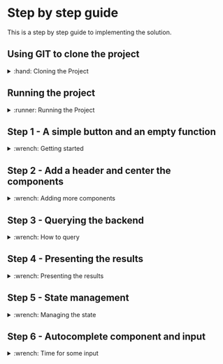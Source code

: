# Step by step guide
This is a step by step guide to implementing the solution.

## Using GIT to clone the project
<details>
  <summary>:hand: Cloning the Project</summary>


<br>First we need to open up a terminal, then navigate to where we want to store the project. In this example, we'll store it in the Documents folder. 

<details>
  <summary>:pushpin:Windows</summary>

  First open up the file explorer and navigate to where you want to store the project. On the top of the file explorer, you'll see a path such as `C:/Users/Username/Documents` Click this with your mouse and copy the text.

  Now, open up a command line window, you can do this by pressing the start button, write in `cmd` and press enter when the search is finished.

  When the command line window is open, write `cd "C:/Users/Username/Documents"` The path can be pasted in using `Ctrl-V` assuming you copied it earlier. 
  
</details>

<details>
  <summary>:pushpin:MacOS</summary>


First, open up a terminal, you can do this by using Spotlight, which is the magnifying glass on the top right corner of your screen, write in `terminal` and press enter when the search is finished.

  When the terminal is open, write `cd ~/Documents` 

</details>

Now we want to clone the project using git. This can be done using the `git clone` command with a url to the git repository. In github this can be found by pressing the green `Code` button on the repository page, and it should show the link in the popup box. We'll include it in the command here you simplify things.

Use the following command -

```
git clone https://github.com/Markusdreyer/react-workshop.git
```
</details>


## Running the project
<details>
  <summary>:runner: Running the Project</summary><br>


  First off, we want to start up the project, this allows us to immediately see changes and updates in the web browser as we write out code.

  Now we should still have the terminal or command line window open. So, we need to navigate into the project folder. This can be done by writing

  ```
  cd react-workshop
  ```

  Now the first command you want to run is `npm install` this will install all dependencies for the project, when it is finished, you can write in `npm start`, this will start the project, and open up the web browser.

  Now with the web-app running, it will update as soon as you save file after having written new code, this is done by pressing `CTRL-S` for windows pcs or `Command-S` for macs.
  
Now while we're at it, we might as well go ahead and start up the backend. 

Do the same as you did for the front-end, open up a terminal and navigate to the same folder as the front-end, then also add in `cd backend` and run `npm install`
and `npm start`

</details>


## Step 1 - A simple button and an empty function
<details>
  <summary>:wrench: Getting started</summary><br>


  In this project we'll be using a component library named Material-UI, it provides us with ready made components, such as buttons, text fields and much much more. There are many such libaries available, and there's usually no need to re-invent the wheel and create buttons and other components entirely from scratch. So, with that out of the way, we'll move onto the first step.

  The first step is going to be to just add a simple button with the label "Get Recipe". This needs to be placed within the `return` statement in the `App.tsx`-file. A button can be added using the following.


  ```tsx
  <Button>MyLabel</Button>
  ```
  

  The next step is to add an empty function. A function is coded like this, but unlike the Button, it should be placed outside the return statement. Lets name the function getRecipe so it is clear what it is supposed to do.


  ```tsx
  const myFunction = () => {
      console.log("Hello world");
    }
  ```

  Now, we want to combine the two, and make the button call/use the function when it is clicked. And this button component has an onClick parameter, see if you can find out how to use this.

  _Note: The button can be stylized in many ways. Take a look at the documentation here for an overview: https://mui.com/material-ui/react-button/_



  <details>
    <summary>:sparkles:Show solution:sparkles:</summary>

  ```tsx
    import Button from '@mui/material/Button';

    function App() {

        const getRecipe = () => {
                console.log("Hello world")
            }

        return (
            <Button onClick={() => getRecipe()}>Get Recipe</Button>
        );
    }

    export default App;
  ```
  </details>

  Now you might be wondering what the console is. The console is a debugging tool that provides a way to view messages, inspect values, and run JavaScript code directly in a web browser or in other JavaScript environments such as Node.js.

  In web development, the console is usually accessed using the JavaScript console object, which is built into the browser's developer tools. You can open the console in most modern browsers by pressing `F12` or by right-clicking on a web page and selecting `Inspect Element`. The console appears as a separate panel within the developer tools.

  Once the console is open, you can use it to view output from your JavaScript code, check the values of variables, and run code directly in the console. This is useful for testing and debugging your code, as well as for exploring the behavior of JavaScript and the web platform.
  Try using it now to see what happens when you click the button on your website.

</details>

## Step 2 - Add a header and center the components
<details>
  <summary>:wrench: Adding more components</summary>

  <br>Now that we have our simple button, we want to add a header, a text at the top of the page, for example "`Your Name`'s Magic Cookbok". 
  Components in react can however only return one main parent element. A parent element is an HTML-like element that contains one or more child elements. The child elements are nested within the parent element and are considered to be a part of the parent element.

  For example:

  ```tsx
  return (
          <>
            <p> I am a child '<>' </p>
            <p> I am another child of '<>'</p>
          </>
        );

  ```

  In this example, div is the parent element, and the two p elements are child elements. The parent element div contains and wraps around the two child elements.

  Now, you can go ahead and add a parent element which wraps around our existing button.

<details>
    <summary>:sparkles:Show solution:sparkles:</summary>


  ```tsx
    return (
        <>
          <Button onClick={() => getRecipe()}>Get Recipe</Button>
        </>
      );
  ```
</details>


  The next step is to add the header, usually we could just add some text above the button, or use existing html elements such as `<h1> <h2>` etc. but we want to customize this a bit more later on and use more of the existing material-ui components. So we're going to use the `<Box>` component

  ```tsx
  <Box>This is some text</Box>

  ```

Now lets combine this, add the `<Box>` element with the text `YourName's Magic Cookbook` and wrap the `<Box>` and the `<Button>` elements in a parent element

<details>
    <summary>:sparkles:Show solution:sparkles:</summary>


  ```tsx
    return (
      <>
        YourName's Magic Cookbook
        <Button onClick={() => getRecipe()}>Get Recipe</Button>
      </>
      );
  ```
</details>
  
All right, now we've finished adding the header! Next step, we'll start having the button do something.

</details>



</details>


</details>

## Step 3 - Querying the backend
<details>
  <summary>:wrench: How to query </summary>
  
Let's get our React-app underway by implementing fetching logic in our app. JavaScript has a "Fetch" API that provides a global fetch() method that provides an easy, logical way to fetch resources across the network.

A basic fetch request is really simple to set up. Have a look at the following code:

```tsx
fetch('http://example.com/api')
  .then((response) => response.json())
  .then((data) => console.log(data));
```

Here we are performing a request to an API at 'http://example.com/api' and printing the response to the console. The simplest use of fetch() takes one argument — the path to the resource you want to fetch — and does not directly return the JSON response body but instead returns a promise that resolves with a Response object.

This request is nice, but it is lacking one key feature: the request body. Also, this request is a simple GET request, when performing HTTP requests with a request body, a POST request is used, so we need to change that as well. Here is an example:

```tsx
fetch("http://example.com/api", {
      method: "POST",
      body: requestBody,
    })
      .then((response) => response.json())
      .then((data) => console.log(data));
```

### Encapsulating the fetch request
Let's encapsulate this request into the `getRecipe` function we already made:

```tsx
//The async keyword allows us to to use "await" to perform asynchronous operations, such as communicating with the backend
const getRecipe = async () => {
    //Hardcoded list of ingredients. We'll come back to this later, but we need some data to work with for now.
    const requestBody = JSON.stringify({
        ingredients: [
            "tomato", 
            "mozzarella", 
            "basil", 
            "chiocciole pasta", 
            "olive oil"
        ]
    })
    await fetch("http://localhost:8000/recipes", {
      method: "POST",
      headers: { //We also need to tell what kind of data we're sending
        "Content-Type": "application/json",
      },
      body: requestBody,
    })
      .then((response) => response.json())
      .then((data) => console.log(data));
  }
```

### Adding the function to our app
Now try adding this in your App.tsx file, and check the console output after trying to click the button (It might take a few seconds-half a minute before you get a result, depending on the server!)
  
<details>
  <summary>:sparkles:Show solution:sparkles:</summary>
  
  
```tsx
import { Box } from '@mui/material';
import Button from '@mui/material/Button';

function App() {
  
  const getRecipe = async () => {
    const requestBody = JSON.stringify({ingredients: ["tomato", "mozzarella", "basil", "chiocciole pasta", "olive oil"]})
    await fetch("http://localhost:8000/recipes", {
      method: "POST",
      headers: {
        "Content-Type": "application/json",
      },
      body: requestBody,
    })
      .then((response) => response.json())
      .then((data) => console.log(data));
  }
  
  return (
      <>
          <Box>YourName's Magic Cookbook</Box>
          <Button onClick={() => getRecipe()}>Get Recipe</Button>
      </>
  );
}
export default App;
```

</details>
</details>
    
## Step 4 - Presenting the results
<details>
  <summary>:wrench: Presenting the results </summary>

Now we want to create a new component for recipe related things. 
  
First, create a folder named `components` under the `src` folder. If you're using Visual Studio Code, you can right click the `src` directory and click create new folder and name this components. Now right click the `components` folder and click create new file, lets name this new file Recipe.tsx 

Next up, we'll have a look at how the data in the recipe is structured.

```tsx
{
    "title": "Caprese Pasta",
    "description": "A delicious and simple pasta dish featuring the classic Italian flavors of tomato, mozzarella, and basil.",
    "ingredients": [
        "2 cups of cherry tomatoes, halved",
        "1 cup of mozzarella, cubed",
        "1/4 cup of fresh basil, chopped",
        "250 grams of chiocciole pasta",
        "3 tablespoons of olive oil"
    ],
    "steps": [
        "Bring a large pot of salted water to a boil.",
        "Add the chiocciole pasta and cook for 8-10 minutes, or until al dente.",
        "Drain the pasta and set aside.",
        "In a large bowl, combine the halved tomatoes, cubed mozzarella, and chopped basil.",
        "Add the cooked pasta to the bowl and mix to combine.",
        "Drizzle the olive oil over the pasta and mix until all the ingredients are evenly coated.",
        "Serve the pasta warm or cold."
    ]
}
```

We can see here that we're dealing with a structure such as this
  
```tsx
title: string,
description: string,
ingredients: string[] 
steps: string[]
```
  
So to be able to use a state for multiple fields, we usually have to use a state object structure. Now, we're going to use this object structure in multiple components, in both our App.tsx and our Recipe.tsx components. When we need to use it in several places, or it is a larger object structure it is often helpful to create an interface that defines the structure. See an example of an interface below.
  
```tsx
interface interfaceName{
  propertyName1: propertyType1
  propertyName2: propertyType2
}
  
To use this interface in other components, we usually have to add an export before the interface, e.g.
  
export interface InterfaceName {
  ....
}
  
```

Now, go ahead and try creating an interface for the recipe, lets name it RecipeData
  
<details>
  <summary>:sparkles:Show solution:sparkles:</summary>
  
```tsx
export interface RecipeData{
  title: string
  description: string
  ingredients: string[]
  steps: string[]
}
```
  
</details>
  
Next up, we'll create the actual component! Lets start with something along these lines
  
```tsx
import { Box } from "@mui/material";

function Recipe(){
    return (
        <Box>
          "text"
        </Box>
    )
}
```
  
Now, we need this Recipe component to actually receive RecipeData, it does this through the use of something called `props`. In React, `props` (short for "properties") is a way to pass data from a parent component to its child components. Props are used to customize the behavior and render of a component by providing it with external data.

See the example below to see how a prop is received by a component.
  
```tsx
function MyTitleFunction(props: {title: string){
  <Box>
    {props.title}
  </Box>
}

```
  
This works slightly different when using an interface for the prop, as all the types and property names are already defined. So when using an interface it might look a bit like this

```tsx
interface MyTitleInterface{
  title: string
}
  
function MyTitleFunction(props: MyTitleInterface){
  <Box>
    {props.title}
  </Box>
}
```
  
So, now you can try to make use of the RecipeData interface and pass this as a prop to your Recipe component.
  
<details>
  <summary>:sparkles:Show solution:sparkles:</summary>
  
```tsx
import { Box } from "@mui/material";

export interface RecipeData{
    title: string
    description: string
    ingredients: string[]
    steps: string[]
}

function Recipe(props: RecipeData){
    return (
        <Box>
            {props.title}
        </Box>
    )
}
```
</details>

Right, now we want to make use of all the properties that are passed in, this is simple for the single string properties, but requires some mapping when it comes to Lists or Arrays, e.g. when we have multiple ingredients or steps. So lets take a look at an example of how to map a list of strings.
  
```tsx
Lets say we have this list of names
  
const names: [NameData] = [{firstName: "Jack", lastName: "Syvertsen"}]

interface NameData {
  firstName: string,
  lastName: string
}

  
function NameList(props: names){
  return(
    <Box>
        <List>
            {props.names.map((name) => (
                <ListItem>{name.firstName} {name.lastName}</ListItem>
            ))}
        </List>
    </Box>
  )
}
  
```
  
The code in the example creates a list and uses the map method to render a list of items based on an array of names passed as a prop to the component. The map method is used to iterate over the array and render a `<ListItem>` for each element, with the text content being the element and the key being the index of the element in the array.
  
It might sound a bit more complex than it is, in short the list is meant to show a set of names, and it is displayed as a list, where each name is a separate item on the list.
  
Now, you can go ahead and try to implement the Recipe function in its entirety. What we want is something that ends up looking like this
  
![Recipe Component Image](./images/recipecomponent.png)
  
To test your solution you can use this example data
  
```tsx
const ExampleRecipeData = {
    
  title: "Caprese Pasta",
  description: "A delicious and simple pasta dish featuring the classic Italian flavors of tomato, mozzarella, and basil.",
  ingredients: [
      "2 cups of cherry tomatoes, halved",
      "1 cup of mozzarella, cubed",
      "1/4 cup of fresh basil, chopped",
      "250 grams of chiocciole pasta",
      "3 tablespoons of olive oil"
  ],
  steps: [
      "Bring a large pot of salted water to a boil.",
      "Add the chiocciole pasta and cook for 8-10 minutes, or until al dente.",
      "Drain the pasta and set aside.",
      "In a large bowl, combine the halved tomatoes, cubed mozzarella, and chopped basil.",
      "Add the cooked pasta to the bowl and mix to combine.",
      "Drizzle the olive oil over the pasta and mix until all the ingredients are evenly coated.",
      "Serve the pasta warm or cold."
  ]
  
}
 
```

<details>
  <summary>:sparkles:Show solution:sparkles:</summary>
  
```tsx
import { Box } from "@mui/material";

export interface RecipeData{
    title: string
    description: string
    ingredients: string[]
    steps: string[]
}

function Recipe(props: RecipeData){
    return (
      <>
        <Box>{props.title}</Box>
        <Box>{props.description}</Box>
        <List>
            {props.ingredients.map((ingredient) => (
                <ListItem>{ingredient}</ListItem>
            ))}
        </List>
        <List>
            {props.steps.map((step) => (
                <ListItem>{step}</ListItem>
            ))}
        </List>
      </>
    )
}
  
export default Recipe;
    
```
</details>

</details>
  
## Step 5 - State management
<details>
  <summary>:wrench: Managing the state</summary>
  
<br> In React, "state" is a way to store and manage component-level data that affects the behavior and render of a component. It is an object that holds data that can change over time, and it is an essential part of building dynamic and interactive user interfaces. It might sound a bit complicated, but it's actually not that hard to use. So lets get going with an example
  
```tsx
function Counter() {
  const [counter, setCounter] = useState(0);
  
  return (
    <>
      {counter}
      <Button onClick={setCounter(counter + 1)}>Count</Button>
    </>
  )
}
```
  
<br>Now, in this example we have the state `counter`, and a setter for this state named `setCounter`. The `counter` is initialized using `useState(0)` which initializes the state with the value 0. 

So in the browser, this would show the number 0, and a button labeled Count, and each click of the button would set a new state, this state is based on the previous state and adds 1 to this. And as it is a state, React knows that it should update the render (what is shown) when the value changes. 

What we want in our application is to have a recipe state. Lets see an example of how this can look

```tsx
import { useState } from 'react';
import { RecipeData } from './components/Recipe'
  
function App() {
  const [recipe, setRecipe] = useState({} as RecipeData)
}
```
  
Try adding this to your code in the `App.tsx` file now.
  
Next up we want to actually set the recipe state when we get some data back from pressing the button, instead of just logging it to the console. See if you can figure out how to do this.
  
<details>
  <summary>:sparkles:Show solution:sparkles:</summary>
  
```tsx
import { Box } from '@mui/material';
import Button from '@mui/material/Button';
import { RecipeData } from './components/Recipe';
import { useState } from 'react';

function App() {
  const [recipe, setRecipe] = useState({} as RecipeData)
  
  const getRecipe = async () => {
    const requestBody = JSON.stringify({ingredients: ["tomato", "mozzarella", "basil", "chiocciole pasta", "olive oil"]})
    await fetch("http://localhost:8000/recipes", {
      method: "POST",
      headers: {
        "Content-Type": "application/json",
      },
      body: requestBody,
    })
      .then((response) => response.json())
      .then((data) => setRecipe(data));
  }
  
  return (
      <>
          <Box>YourName's Magic Cookbook</Box>
          <Button onClick={() => getRecipe()}>Get Recipe</Button>
      </>
  );
}
export default App;
    
```
</details>
  
So, next we want to use the actual recipe data! Lets use our Recipe component and pass the needed props to it. The component can be used like this
  
```tsx
  <Recipe title={recipe.title} description={recipe.description}....../>
  
  Notice that we are writing this as <Recipe ... /> instead of <Recipe ...></Recipe>
  This is just a simplification and can make the code cleaner and easier to read when no props are passed 
```
  
Now try implementing this yourself!
  
<details>
  <summary>:sparkles:Show solution:sparkles:</summary>
  
```tsx
import { Box } from '@mui/material';
import Button from '@mui/material/Button';
import Recipe, { RecipeData } from './components/Recipe';
import { useState } from 'react';

function App() {
  const [recipe, setRecipe] = useState({} as RecipeData)
  
  const getRecipe = async () => {
    const requestBody = JSON.stringify({ingredients: ["tomato", "mozzarella", "basil", "chiocciole pasta", "olive oil"]})
    await fetch("http://localhost:8000/recipes", {
      method: "POST",
      headers: {
        "Content-Type": "application/json",
      },
      body: requestBody,
    })
      .then((response) => response.json())
      .then((data) => setRecipe(data));
  }
  
  return (
      <>
          <Box>YourName's Magic Cookbook</Box>
          <Button onClick={() => getRecipe()}>Get Recipe</Button>
          <Recipe title={recipe.title} description={recipe.description} ingredients={recipe.ingredients} steps={recipe.steps}/>
      </>
  );
}
export default App;
```
  
</details>
  
Now you might notice nothing is showing up in the browser anymore, this is due to the Recipe receiving null values, as the title, description and so on haven't been initialized. We'll sort this out by using something called conditional rendering, which is basically an `if` statement.
  
```tsx
  {recipe.title && <Recipe ......./>}
  
  In essence this means 
  
  if (recipe.title != null){
    return <Recipe ......></Recipe>
  }
```

<details>
  <summary>:sparkles:Show solution:sparkles:</summary>
  
```tsx
import { Box } from '@mui/material';
import Button from '@mui/material/Button';
import Recipe, { RecipeData } from './components/Recipe';
import { useState } from 'react';

function App() {
  const [recipe, setRecipe] = useState({} as RecipeData)
  
  const getRecipe = async () => {
    const requestBody = JSON.stringify({ingredients: ["tomato", "mozzarella", "basil", "chiocciole pasta", "olive oil"]})
    await fetch("http://localhost:8000/recipes", {
      method: "POST",
      headers: {
        "Content-Type": "application/json",
      },
      body: requestBody,
    })
      .then((response) => response.json())
      .then((data) => setRecipe(data));
  }
  
  return (
      <>
          <Box>YourName's Magic Cookbook</Box>
          <Button onClick={() => getRecipe()}>Get Recipe</Button>
          {recipe.title && 
            <Recipe 
              title={recipe.title} 
              description={recipe.description} 
              ingredients={recipe.ingredients} 
              steps={recipe.steps}
            />
          }
      </>
  );
}
export default App;

```
  
</details>

Perfect, now you've learned a little bit about state management as well! Next up, we'll add a new component with inputs, and another state to change the ingredients we're using.
  
</details>
  
## Step 6 - Autocomplete component and input
<details>
  <summary>:wrench: Time for some input </summary>
  
<br> So now we're finally going to add some more interactivity by using an autocomplete component! 
We won't go into details regarding the Autocomplete component, and will focus only on what we need to use. You can see an example of how it can be used below

```tsx
  
function App(){
  const [ingredients, setIngredients] = useState([] as string[])
  
  return(  
    <Autocomplete 
      multiple // Allows you to select multiple items
      filterSelectedOptions // Filters out selected items
      disableCloseOnSelect // Prevents closing the dropdown menu on selecting an item
      options={["tomato", "mozarella"]} // The options shown in the dropdown menu
      onChange={(event: any, newValue: string[]) => { // Handles changes, allowing you to set a state with the new values
        setIngredients(newValue); // Here we're using a [ingredient, setIngredient] = useState([""]) state
      }}
      renderInput={(params) => (
        <TextField {...params} label="Ingredients" /> // The input field, showing what you type if you're using the built in search function
      )
    }/>
  )
```

Now this will show an autocomplete component with two options, tomato and mozarella, however we want to be able to choose a lot more ingredients. 
We could add all the ingredients we want in `options` directly, but this could end up as a huuuge list. Luckily, we've included a file `Ingredients.json` which contains a large list of ingredients, so lets import this list and use it for the options instead. 
      
```tsx
import IngredientOptions from '../Files/Ingredients.json'

function App(){
  const [ingredients, setIngredients] = useState([] as string[])
  
  return(  
    <Autocomplete 
      ....
      options={IngredientOptions}
      ....
    />
```
  
Try doing this now.
      
<details>
  <summary>:sparkles:Show solution:sparkles:</summary>
  
```tsx
import { Box } from '@mui/material';
import Button from '@mui/material/Button';
import Recipe, { RecipeData } from './components/Recipe';
import { useState } from 'react';
import IngredientOptions from '../Files/Ingredients.json'

function App() {
  const [recipe, setRecipe] = useState({} as RecipeData)
  const [ingredients, setIngredients] = useState([] as string[])
  
  const getRecipe = async () => {
    const requestBody = JSON.stringify({ingredients: ["tomato", "mozzarella", "basil", "chiocciole pasta", "olive oil"]})
    await fetch("http://localhost:8000/recipes", {
      method: "POST",
      headers: {
        "Content-Type": "application/json",
      },
      body: requestBody,
    })
      .then((response) => response.json())
      .then((data) => setRecipe(data));
  }
  
  return (
      <>
          <Box>YourName's Magic Cookbook</Box>
          <Autocomplete 
            multiple // Allows you to select multiple items
            filterSelectedOptions // Filters out selected items
            disableCloseOnSelect // Prevents closing the dropdown menu on selecting an item
            options={IngredientOptions} // The options shown in the dropdown menu
            onChange={(event: any, newValue: string[]) => { // Handles changes, allowing you to set a state with the new values
              setIngredients(newValue); // Here we're using a [ingredient, setIngredient] = useState([""]) state
            }}
            renderInput={(params) => (
              <TextField {...params} label="Ingredients" /> // The input field, showing what you type if you're using the built in search function
            )
          }/>
          <Button onClick={() => getRecipe()}>Get Recipe</Button>
          {recipe.title && 
            <Recipe 
              title={recipe.title} 
              description={recipe.description} 
              ingredients={recipe.ingredients} 
              steps={recipe.steps}
            />
          }
      </>
  );
}
export default App;

```
</details>
  
Perfect! We now have our list of ingredients, but we're still not really using it to create our recipe, we now need to update our getRecipe function to use the selected ingredients. This is pretty straightforward, so lets have a look at an example below
  
```tsx
const [ingredients, setIngredients] = useState([] as string[])
  
  const getRecipe = async () => {
    const requestBody = JSON.stringify({ingredients: ingredients})
    .....
  }
```
  
Perfect! Now we have all our functionality, next you can choose a couple of different tasks, either improving the layout and design to make things look nicer, or implementing more functionality in the backend and frontend to also make use of an image generator, to create a fitting image to the recipe.
  
</details>
